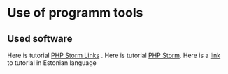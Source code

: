 # Use of programm tools
## Used software
Here is tutorial [PHP Storm Links](https://help.github.com/articles/basic-writing-and-formatting-syntax/#links) . Here is tutorial [PHP Storm](https://gist.github.com/PurpleBooth/109311bb0361f32d87a2).
Here is a [link](https://github.com/merka99/pvk/blob/master/README.md) to tutorial in Estonian language
